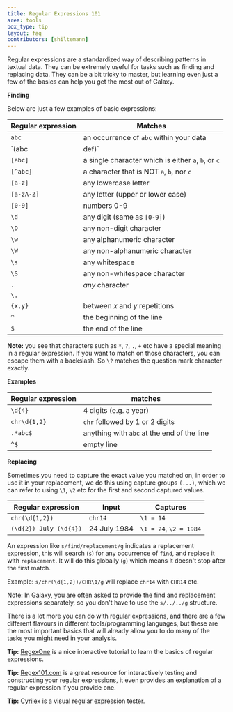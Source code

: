 ```yaml
---
title: Regular Expressions 101
area: tools
box_type: tip
layout: faq
contributors: [shiltemann]
---
```


Regular expressions are a standardized way of describing patterns in textual data. They can be extremely useful for tasks such as finding and replacing data. They can be a bit tricky to master, but learning even just a few of the basics can help you get the most out of Galaxy.

**Finding**

Below are just a few examples of basic expressions:

| Regular expression | Matches |
|--------------------|-------------|
| `abc`              | an occurrence of `abc` within your data |
| `(abc|def)`        | `abc` *or* `def` |
| `[abc]`            | a single character which is either `a`, `b`, or `c` |
| `[^abc]`           | a character that is NOT `a`, `b`, nor `c` |
| `[a-z]`            | any lowercase letter |
| `[a-zA-Z]`         | any letter (upper or lower case)|
| `[0-9]`            | numbers 0-9 |
| `\d`               | any digit (same as `[0-9]`) |
| `\D`               | any non-digit character |
| `\w`               | any alphanumeric character |
| `\W`               | any non-alphanumeric character |
| `\s`               | any whitespace |
| `\S`               | any non-whitespace character |
| `.`                | *any* character |
| `\.`
| `{x,y}`            | between *x* and *y* repetitions |
| `^`                | the beginning of the line |
| `$`                | the end of the line |

**Note:** you see that characters such as `*`, `?`, `.`, `+` etc have a special meaning in a regular expression. If you want to match on those characters, you can escape them with a backslash. So `\?` matches the question mark character exactly.

**Examples**

| Regular expression   | matches                |
|----------------------|------------------------|
| `\d{4}`              | 4 digits (e.g. a year) |
| `chr\d{1,2}`         | `chr` followed by 1 or 2 digits |
| `.*abc$`             | anything with `abc` at the end of the line |
| `^$`                 | empty line |


**Replacing**

Sometimes you need to capture the exact value you matched on, in order to use it in your replacement, we do this using capture groups `(...)`, which we can refer to using `\1`, `\2` etc for the first and second captured values.

| Regular expression      | Input        | Captures               |
|-------------------------|--------------|------------------------|
| `chr(\d{1,2})`          | `chr14`      | `\1 = 14`              |
| `(\d{2}) July (\d{4})`  | 24 July 1984 | `\1 = 24`, `\2 = 1984` |

An expression like `s/find/replacement/g` indicates a replacement expression, this will search (`s`) for any occurrence of `find`, and replace it with `replacement`. It will do this globally (`g`) which means it doesn't stop after the first match.

Example: `s/chr(\d{1,2})/CHR\1/g` will replace `chr14` with `CHR14` etc.

Note: In Galaxy, you are often asked to provide the find and replacement expressions separately, so you don't have to use the `s/../../g` structure.

There is a lot more you can do with regular expressions, and there are a few different flavours in different tools/programming languages, but these are the most important basics that will already allow you to do many of the tasks you might need in your analysis.

**Tip:** [RegexOne](https://regexone.com/) is a nice interactive tutorial to learn the basics of regular expressions.

**Tip:** [Regex101.com](https://regex101.com/) is a great resource for interactively testing and constructing your regular expressions, it even provides an explanation of a regular expression if you provide one.

**Tip:** [Cyrilex](https://extendsclass.com/regex-tester.html) is a visual regular expression tester.
